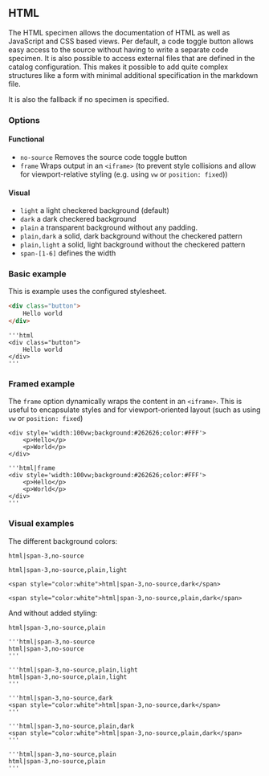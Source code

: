 ## HTML


The HTML specimen allows the documentation of HTML as well as JavaScript and CSS based views.
Per default, a code toggle button allows easy access to the source without having to write a separate code specimen. It is also possible to access external files that are defined in the catalog configuration. This makes it possible to add quite complex structures like a form with minimal additional specification in the markdown file. 

It is also the fallback if no specimen is specified.

### Options
#### Functional
* `no-source` Removes the source code toggle button
* `frame` Wraps output in an `<iframe>` (to prevent style collisions and allow for viewport-relative styling (e.g. using `vw` or `position: fixed`))

#### Visual
* `light` a light checkered background (default)
* `dark` a dark checkered background
* `plain` a transparent background without any padding.
* `plain,dark` a solid, dark background without the checkered pattern
* `plain,light` a solid, light background without the checkered pattern
* `span-[1-6]` defines the width


### Basic example

This is example uses the configured stylesheet.

```html
<div class="button">
    Hello world
</div>
```

```code
'''html
<div class="button">
    Hello world
</div>
'''
```

### Framed example

The `frame` option dynamically wraps the content in an `<iframe>`. This is useful to encapsulate styles and for viewport-oriented layout (such as using `vw` or `position: fixed`)

```html|frame
<div style='width:100vw;background:#262626;color:#FFF'>
    <p>Hello</p>
    <p>World</p>
</div>
```

```code
'''html|frame
<div style='width:100vw;background:#262626;color:#FFF'>
    <p>Hello</p>
    <p>World</p>
</div>
'''
```


### Visual examples

The different background colors:

```html|span-3,no-source
html|span-3,no-source
```

```html|span-3,no-source,plain,light
html|span-3,no-source,plain,light
```

```html|span-3,no-source,dark
<span style="color:white">html|span-3,no-source,dark</span>
```

```html|span-3,no-source,plain,dark
<span style="color:white">html|span-3,no-source,plain,dark</span>
```

And without added styling:

```html|span-3,no-source,plain
html|span-3,no-source,plain
```



```code|collapsed
'''html|span-3,no-source
html|span-3,no-source
'''

'''html|span-3,no-source,plain,light
html|span-3,no-source,plain,light
'''

'''html|span-3,no-source,dark
<span style="color:white">html|span-3,no-source,dark</span>
'''

'''html|span-3,no-source,plain,dark
<span style="color:white">html|span-3,no-source,plain,dark</span>
'''

'''html|span-3,no-source,plain
html|span-3,no-source,plain
'''
```


